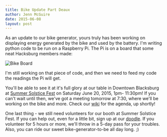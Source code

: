 ```yaml
---
title: Bike Update Part Deaux
author: Jenn McGuire
date: 2015-06-08
layout: post
---
```


As an update to our bike generator, yours truly has been working on displaying energy generated by the bike and used by the battery. I'm writing python code to be run on a Raspberry Pi. The Pi is on a board that some neat Hacksburg members made:

![Bike Board](http://i.imgur.com/75kqArV.jpg)

I'm still working on that piece of code, and then we need to feed my code the readings the Pi will get. 

You'll be able to see it at it's full glory at our table in Downtown Blacksburg at [Summer Solstice Fest](http://www.downtownblacksburg.com/summer_solstice_fest.aspx) on Saturday June 20, 2015, 1pm- 11:30pm! If you can't wait until then, we've got a meeting tomorrow at 7:30, where we'll be working on the bike and more. Check our [wiki](http://wiki.hacksburg.org/meetings:meeting_agendas_and_minutes) for the agenda, up shortly!

One last thing - we still need volunteers for our booth at Summer Solstice Fest. If you can help out, even for a little bit, sign up at our [doodle](http://doodle.com/9r642p2cwcedy25n#table). If you volunteer for 5 hours or more, we'll throw in a 5-day pass for your troubles. Also, you can ride our sweet bike-generator-to-be all day long. ;)


